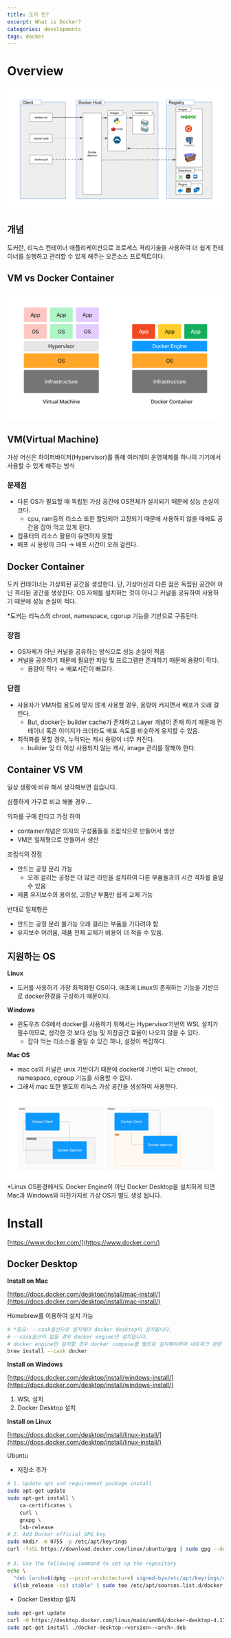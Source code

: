 ```yaml
---
title: 도커 란?
excerpt: What is Docker?
categories: developments
tags: docker
---
```


# Overview

![overview](/assets/images/architecture.svg)

## 개념

도커란, 리눅스 컨테이너 애플리케이션으로 프로세스 격리기술을 사용하여 더 쉽게 컨테이너를 실행하고 관리할 수 있게 해주는 오픈소스 프로젝트이다.

## VM vs Docker Container

![vm-vs-docker](/assets/images/docker%20vs%20vm.png)

## VM(Virtual Machine)

가상 머신은 하이퍼바이저(Hypervisor)를 통해 여러개의 운영체제를 하나의 기기에서 사용할 수 있게 해주는 방식

### 문제점

-   다른 OS가 필요할 때 독립된 가상 공간에 OS전체가 설치되기 때문에 성능 손실이 크다.
    -   cpu, ram등의 리소스 또한 할당되어 고정되기 때문에 사용하지 않을 때에도 공간을 잡아 먹고 있게 된다.
-   컴퓨터의 리소스 활용이 유연하지 못함
-   배포 시 용량이 크다 → 배포 시간이 오래 걸린다.

## Docker Container

도커 컨테이너는 가상화된 공간을 생성한다. 단, 가상머신과 다른 점은 독립된 공간이 아닌 격리된 공간을 생성한다. OS 자체를 설치하는 것이 아니고 커널을 공유하여 사용하기 때문에 성능 손실이 적다.

\*도커는 리눅스의 chroot, namespace, cgorup 기능을 기반으로 구동된다.

### 장점

-   OS자체가 아닌 커널을 공유하는 방식으로 성능 손실이 적음
-   커널을 공유하기 때문에 필요한 파일 및 프로그램만 존재하기 때문에 용량이 작다.
    -   용량이 작다 → 배포시간이 빠르다.

### 단점

-   사용자가 VM처럼 용도에 맞지 않게 사용할 경우, 용량이 커지면서 배포가 오래 걸린다.
    -   But, docker는 builder cache가 존재하고 Layer 개념이 존재 하기 때문에 컨테이너 혹은 이미지가 크더라도 배포 속도를 비슷하게 유지할 수 있음.
-   최적화를 못할 경우, 누적되는 캐시 용량이 너무 커진다.
    -   builder 및 더 이상 사용되지 않는 캐시, <none> image 관리를 잘해야 한다.

## Container VS VM

일상 생황에 비유 해서 생각해보면 쉽습니다.

심플하게 가구로 비교 해볼 경우…

의자를 구매 한다고 가정 하여

-   container개념은 의자의 구성품들을 조릾식으로 만들어서 생산
-   VM은 일체형으로 만들어서 생산

조립식의 장점

-   만드는 공정 분리 가능
    -   오래 걸리는 공정은 더 많은 라인을 설치하여 다른 부품들과의 시간 격차를 줄일 수 있음
-   제품 유지보수의 용이성, 고장난 부품만 쉽게 교체 가능

반대로 일체형은

-   만드는 공정 분리 불가능 오래 걸리는 부품을 기다려야 함
-   유지보수 어려움, 제품 전체 교체가 비용이 더 적을 수 있음.

## 지원하는 OS

**Linux**

-   도커를 사용하기 가장 최적화된 OS이다. 애초에 Linux의 존재하는 기능을 기반으로 docker환경을 구성하기 때문이다.

**Windows**

-   윈도우즈 OS에서 docker를 사용하기 위해서는 Hypervisor기반의 WSL 설치가 필수이므로, 생각한 것 보다 성능 및 저장공간 효율이 나오지 않을 수 있다.
    -   잡아 먹는 리소스를 줄일 수 있긴 하나, 설정이 복잡하다.

**Mac OS**

-   mac os의 커널은 unix 기반이기 때문에 docker에 기반이 되는 chroot, namespace, cgroup 기능을 사용할 수 없다.
-   그래서 mac 또한 별도의 리눅스 가상 공간을 생성하여 사용한다.

![docker-container](/assets/images/docker-container.png)
\*Linux OS환경에서도 Docker Engine이 아닌 Docker Desktop을 설치하게 되면 Mac과 Windows와 마찬가지로 가상 OS가 별도 생성 됩니다.

# Install

[https://www.docker.com/](https://www.docker.com/)

## Docker Desktop

**Install on Mac**

[https://docs.docker.com/desktop/install/mac-install/](https://docs.docker.com/desktop/install/mac-install/)

Homebrew를 이용하여 설치 가능

```bash
# *중요: --cask옵션으로 설치해야 docker desktop이 설치됩니다.
# --cask옵션이 없을 경우 docker engine만 설치됩니다.
# docker engine만 설치할 경우 docker compose를 별도로 설치해야하며 네트워크 관련 설정도 직접 해야 합니다.
brew install --cask docker
```

**Install on Windows**

[https://docs.docker.com/desktop/install/windows-install/](https://docs.docker.com/desktop/install/windows-install/)

1. WSL 설치
2. Docker Desktop 설치

**Install on Linux**

[https://docs.docker.com/desktop/install/linux-install/](https://docs.docker.com/desktop/install/linux-install/)

Ubuntu

-   저장소 추가

```bash
# 1. Update apt and requirement package install
sudo apt-get update
sudo apt-get install \
    ca-certificates \
    curl \
    gnupg \
    lsb-release
# 2. Add Docker official GPG key
sudo mkdir -m 0755 -p /etc/apt/keyrings
curl -fsSL https://download.docker.com/linux/ubuntu/gpg | sudo gpg --dearmor -o /etc/apt/keyrings/docker.gpg

# 3. Use the following command to set up the repository
echo \
  "deb [arch=$(dpkg --print-architecture) signed-by=/etc/apt/keyrings/docker.gpg] https://download.docker.com/linux/ubuntu \
  $(lsb_release -cs) stable" | sudo tee /etc/apt/sources.list.d/docker.list > /dev/null
```

-   Docker Desktop 설치

```bash
sudo apt-get update
curl -O https://desktop.docker.com/linux/main/amd64/docker-desktop-4.17.0-amd64.deb?utm_source=docker&utm_medium=webreferral&utm_campaign=docs-driven-download-linux-amd64
sudo apt-get install ./docker-desktop-<version>-<arch>.deb
```
